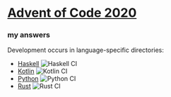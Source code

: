 # [Advent of Code 2020](https://adventofcode.com/2020)
### my answers

Development occurs in language-specific directories:

  - [Haskell](https://github.com/ephemient/aoc2020/tree/main/hs) ![Haskell CI](https://github.com/ephemient/aoc2020/workflows/Haskell%20CI/badge.svg)
  - [Kotlin](https://github.com/ephemient/aoc2020/tree/main/kt) ![Kotlin CI](https://github.com/ephemient/aoc2020/workflows/Kotlin%20CI/badge.svg)
  - [Python](https://github.com/ephemient/aoc2020/tree/main/py) ![Python CI](https://github.com/ephemient/aoc2020/workflows/Python%20CI/badge.svg)
  - [Rust](https://github.com/ephemient/aoc2020/tree/main/rs) ![Rust CI](https://github.com/ephemient/aoc2020/workflows/Rust%20CI/badge.svg)
